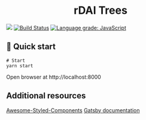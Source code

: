 <h1 align="center">
  rDAI Trees
</h1>

![](https://img.shields.io/github/package-json/v/pi0neerpat/rdai-trees)
[![Build Status](https://secure.travis-ci.org/pi0neerpat/rdai-trees.png?branch=master)](https://travis-ci.org/pi0neerpat/rdai-trees)
[![Language grade: JavaScript](https://img.shields.io/lgtm/grade/javascript/g/pi0neerpat/rdai-trees.svg?logo=lgtm&logoWidth=18)](https://lgtm.com/projects/g/pi0neerpat/rdai-trees/context:javascript)

## 🚀 Quick start

```shell
# Start
yarn start
```

Open browser at http://localhost:8000

## Additional resources

[Awesome-Styled-Components](https://github.com/styled-components/awesome-styled-components)
[Gatsby documentation](https://www.gatsbyjs.org/docs/)
